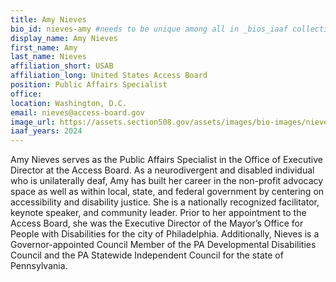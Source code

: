 ```yaml
---
title: Amy Nieves
bio_id: nieves-amy #needs to be unique among all in _bios_iaaf collection
display_name: Amy Nieves
first_name: Amy 
last_name: Nieves
affiliation_short: USAB
affiliation_long: United States Access Board
position: Public Affairs Specialist
office: 
location: Washington, D.C.
email: nieves@access-board.gov
image_url: https://assets.section508.gov/assets/images/bio-images/nieves-amy.jpg
iaaf_years: 2024
---
```

Amy Nieves serves as the Public Affairs Specialist in the Office of Executive Director at the Access Board. As a neurodivergent and disabled individual who is unilaterally deaf, Amy has built her career in the non-profit advocacy space as well as within local, state, and federal government by centering on accessibility and disability justice. She is a nationally recognized facilitator, keynote speaker, and community leader. Prior to her appointment to the Access Board, she was the Executive Director of the Mayor’s Office for People with Disabilities for the city of Philadelphia. Additionally, Nieves is a Governor-appointed Council Member of the PA Developmental Disabilities Council and the PA Statewide Independent Council for the state of Pennsylvania.